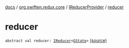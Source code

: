[docs](../../index.md) / [org.swiften.redux.core](../index.md) / [IReducerProvider](index.md) / [reducer](./reducer.md)

# reducer

`abstract val reducer: `[`IReducer`](../-i-reducer.md)`<`[`GState`](index.md#GState)`>` [(source)](https://github.com/protoman92/KotlinRedux/tree/master/common/common-core/src/main/kotlin/org/swiften/redux/core/Core.kt#L51)
